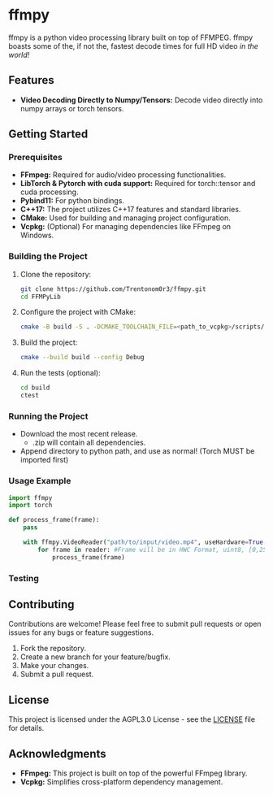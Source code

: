 
# ffmpy

ffmpy is a python video processing library built on top of FFMPEG. 
ffmpy boasts some of the, if not the, fastest decode times for full HD video *in the world!*

## Features
- **Video Decoding Directly to Numpy/Tensors:** Decode video directly into numpy arrays or torch tensors.

## Getting Started

### Prerequisites
- **FFmpeg:** Required for audio/video processing functionalities.
- **LibTorch & Pytorch with cuda support:** Required for torch::tensor and cuda processing.
- **Pybind11:** For python bindings.
- **C++17:** The project utilizes C++17 features and standard libraries.
- **CMake:** Used for building and managing project configuration.
- **Vcpkg:** (Optional) For managing dependencies like FFmpeg on Windows.

### Building the Project

1. Clone the repository:
   ```bash
   git clone https://github.com/Trentonom0r3/ffmpy.git
   cd FFMPyLib
   ```

2. Configure the project with CMake:
   ```bash
   cmake -B build -S . -DCMAKE_TOOLCHAIN_FILE=<path_to_vcpkg>/scripts/buildsystems/vcpkg.cmake
   ```

3. Build the project:
   ```bash
   cmake --build build --config Debug
   ```

4. Run the tests (optional):
   ```bash
   cd build
   ctest
   ```

### Running the Project
- Download the most recent release.
  - .zip will contain all dependencies.
- Append directory to python path, and use as normal! (Torch MUST be imported first)

### Usage Example

```py
import ffmpy
import torch

def process_frame(frame):
    pass

    with ffmpy.VideoReader("path/to/input/video.mp4", useHardware=True, hwType="cuda", as_numpy=False) as reader:
        for frame in reader: #Frame will be in HWC Format, uint8, [0,255]
            process_frame(frame)

```

### Testing

## Contributing
Contributions are welcome! Please feel free to submit pull requests or open issues for any bugs or feature suggestions.

1. Fork the repository.
2. Create a new branch for your feature/bugfix.
3. Make your changes.
4. Submit a pull request.

## License
This project is licensed under the AGPL3.0 License - see the [LICENSE](LICENSE) file for details.

## Acknowledgments
- **FFmpeg:** This project is built on top of the powerful FFmpeg library.
- **Vcpkg:** Simplifies cross-platform dependency management.
